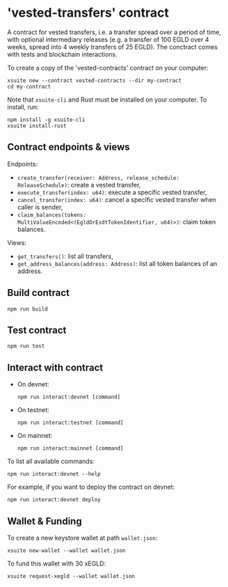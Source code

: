 # 'vested-transfers' contract

A contract for vested transfers, i.e. a transfer spread over a period of time, with optional intermediary releases (e.g. a transfer of 100 EGLD over 4 weeks, spread into 4 weekly transfers of 25 EGLD). The conctract comes with tests and blockchain interactions.

To create a copy of the 'vested-contracts' contract on your computer:

```
xsuite new --contract vested-contracts --dir my-contract
cd my-contract
```

Note that `xsuite-cli` and Rust must be installed on your computer. To install, run:

```
npm install -g xsuite-cli
xsuite install-rust
```

## Contract endpoints & views

Endpoints:

- `create_transfer(receiver: Address, release_schedule: ReleaseSchedule)`: create a vested transfer,
- `execute_transfer(index: u64)`: execute a specific vested transfer,
- `cancel_transfer(index: u64)`: cancel a specific vested transfer when caller is sender,
- `claim_balances(tokens: MultiValueEncoded<(EgldOrEsdtTokenIdentifier, u64)>)`: claim token balances.

Views:

- `get_transfers()`: list all transfers,
- `get_address_balances(address: Address)`: list all token balances of an address.

## Build contract

```
npm run build
```

## Test contract

```
npm run test
```

## Interact with contract

- On devnet:

  ```
  npm run interact:devnet [command]
  ```

- On testnet:

  ```
  npm run interact:testnet [command]
  ```

- On mainnet:

  ```
  npm run interact:mainnet [command]
  ```

To list all available commands:

```
npm run interact:devnet --help
```

For example, if you want to deploy the contract on devnet:

```
npm run interact:devnet deploy
```

## Wallet & Funding

To create a new keystore wallet at path `wallet.json`:

```
xsuite new-wallet --wallet wallet.json
```

To fund this wallet with 30 xEGLD:

```
xsuite request-xegld --wallet wallet.json
```
